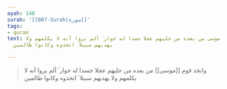 ```yaml
---
ayah: 148
surah: '[[007-Surah|سورة]]'
tags:
- quran
text: واتخذ قوم موسى من بعده من حليهم عجلا جسدا له خوار ۚ ألم يروا أنه لا يكلمهم ولا
  يهديهم سبيلا ۘ اتخذوه وكانوا ظالمين

---
```

> واتخذ قوم [[موسى]] من بعده من حليهم عجلا جسدا له خوار ۚ ألم يروا أنه لا يكلمهم ولا يهديهم سبيلا ۘ اتخذوه وكانوا ظالمين
